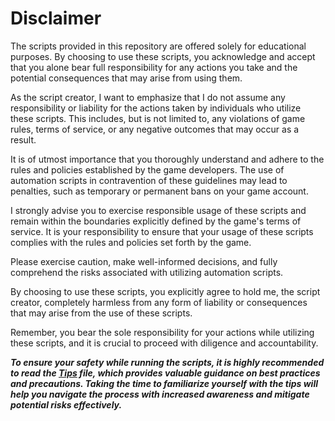 # Disclaimer

The scripts provided in this repository are offered solely for educational purposes. By choosing to use these scripts, you acknowledge and accept that you alone bear full responsibility for any actions you take and the potential consequences that may arise from using them.

As the script creator, I want to emphasize that I do not assume any responsibility or liability for the actions taken by individuals who utilize these scripts. This includes, but is not limited to, any violations of game rules, terms of service, or any negative outcomes that may occur as a result.

It is of utmost importance that you thoroughly understand and adhere to the rules and policies established by the game developers. The use of automation scripts in contravention of these guidelines may lead to penalties, such as temporary or permanent bans on your game account.

I strongly advise you to exercise responsible usage of these scripts and remain within the boundaries explicitly defined by the game's terms of service. It is your responsibility to ensure that your usage of these scripts complies with the rules and policies set forth by the game.

Please exercise caution, make well-informed decisions, and fully comprehend the risks associated with utilizing automation scripts.

By choosing to use these scripts, you explicitly agree to hold me, the script creator, completely harmless from any form of liability or consequences that may arise from the use of these scripts.

Remember, you bear the sole responsibility for your actions while utilizing these scripts, and it is crucial to proceed with diligence and accountability.

***To ensure your safety while running the scripts, it is highly recommended to read the [Tips](Tips.md) file, which provides valuable guidance on best practices and precautions. Taking the time to familiarize yourself with the tips will help you navigate the process with increased awareness and mitigate potential risks effectively.***
